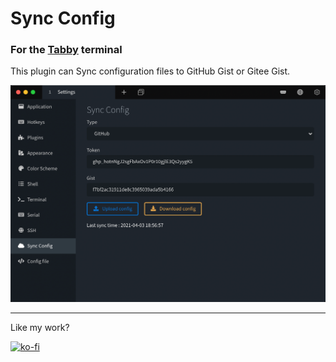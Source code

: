 # Sync Config

### For the [Tabby](https://github.com/Eugeny/tabby) terminal

This plugin can Sync configuration files to GitHub Gist or Gitee Gist.

![](./screenshot.png)

---

Like my work?

[![ko-fi](https://www.ko-fi.com/img/donate_sm.png)](https://ko-fi.com/huangxingguang)
